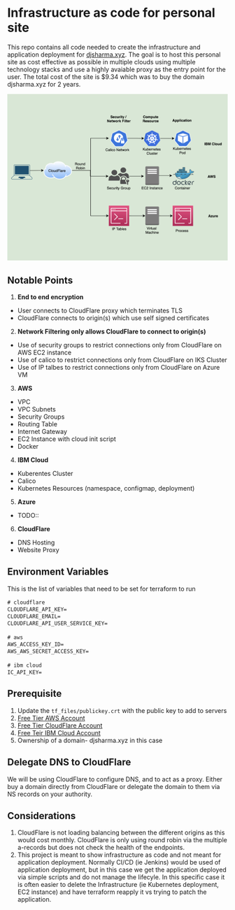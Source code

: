 # Infrastructure as code for personal site
This repo contains all code needed to create the infrastructure and application deployment for [djsharma.xyz](https://djsharma.xyz). The goal is to host this personal site as cost effective as possible in multiple clouds using multiple technology stacks and use a highly avaiable proxy as the entry point for the user. The total cost of the site is $9.34 which was to buy the domain djsharma.xyz for 2 years.

![overview](app/images/overview.png)

## Notable Points
1. **End to end encryption**
- User connects to CloudFlare proxy which terminates TLS
- CloudFlare connects to origin(s) which use self signed certificates
2. **Network Filtering only allows CloudFlare to connect to origin(s)**
- Use of security groups to restrict connections only from CloudFlare on AWS EC2 instance
- Use of calico to restrict connections only from CloudFlare on IKS Cluster
- Use of IP talbes to restrict connections only from CloudFlare on Azure VM
3. **AWS**
- VPC
- VPC Subnets
- Security Groups
- Routing Table
- Internet Gateway
- EC2 Instance with cloud init script
- Docker
4. **IBM Cloud**
- Kuberentes Cluster
- Calico 
- Kubernetes Resources (namespace, configmap, deployment)
5. **Azure**
- TODO::
6. **CloudFlare**
- DNS Hosting
- Website Proxy 

## Environment Variables 
This is the list of variables that need to be set for terraform to run
```
# cloudflare
CLOUDFLARE_API_KEY=
CLOUDFLARE_EMAIL=
CLOUDFLARE_API_USER_SERVICE_KEY=

# aws
AWS_ACCESS_KEY_ID=
AWS_AWS_SECRET_ACCESS_KEY=

# ibm cloud
IC_API_KEY=
```

## Prerequisite
1. Update the `tf_files/publickey.crt` with the public key to add to servers
2. [Free Tier AWS Account](https://aws.amazon.com/free/)
3. [Free Tier CloudFlare Account](https://www.cloudflare.com/plans/)
4. [Free Teir IBM Cloud Account](https://www.ibm.com/cloud/free)
4. Ownership of a domain- djsharma.xyz in this case

## Delegate DNS to CloudFlare
We will be using CloudFlare to configure DNS, and to act as a proxy. Either buy a domain directly from CloudFlare or delegate the domain to them via NS records on your authority.

## Considerations
1. CloudFlare is not loading balancing between the different origins as this would cost monthly. CloudFlare is only using round robin via the multiple a-records but does not check the health of the endpoints.
2. This project is meant to show infrastructure as code and not meant for application deployment. Normally CI/CD (ie Jenkins) would be used of application deployment, but in this case we get the application deployed via simple scripts and do not manage the lifecyle. In this specific case it is often easier to delete the Infrastructure (ie Kubernetes deployment, EC2 instance) and have terraform reapply it vs trying to patch the application.
